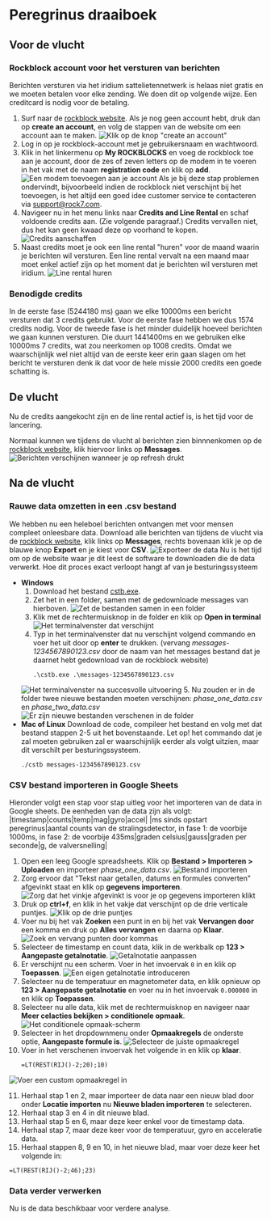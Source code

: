 # Peregrinus draaiboek
## Voor de vlucht
### Rockblock account voor het versturen van berichten
Berichten versturen via het iridium sattelietennetwerk is helaas niet gratis en we moeten betalen voor elke zending. We doen dit op volgende wijze. Een creditcard is nodig voor de betaling.

1. Surf naar de [rockblock website](https://rockblock.rock7.com/). Als je nog geen account hebt, druk dan op **create an account**, en volg de stappen van de website om een account aan te maken.
![Klik op de knop "create an account"](./Images/CreateAccount.png)
2. Log in op je rockblock-account met je gebruikersnaam en wachtwoord.
3. Klik in het linkermenu op **My ROCKBLOCKS** en voeg de rockblock toe aan je account, door de zes of zeven letters op de modem in te voeren in het vak met de naam **registration code** en klik op **add**.
![Een modem toevoegen aan je account](./Images/AddModem.png)
Als je bij deze stap problemen ondervindt, bijvoorbeeld indien de rockblock niet verschijnt bij het toevoegen, is het altijd een goed idee customer service te contacteren via [support@rock7.com](support@rock7.com).
4. Navigeer nu in het menu links naar **Credits and Line Rental** en schaf voldoende credits aan. (Zie volgende paragraaf.) Credits vervallen niet, dus het kan geen kwaad deze op voorhand te kopen.
![Credits aanschaffen](./Images/BuyingCredits.png)
5. Naast credits moet je ook een line rental "huren" voor de maand waarin je berichten wil versturen. Een line rental vervalt na een maand maar moet enkel actief zijn op het moment dat je berichten wil versturen met iridium.
![Line rental huren](./Images/LineRental.png)

### Benodigde credits
In de eerste fase (5244180 ms) gaan we elke 10000ms een bericht versturen dat 3 credits gebruikt. Voor de eerste fase hebben we dus 1574 credits nodig. Voor de tweede fase is het minder duidelijk hoeveel berichten we gaan kunnen versturen. Die duurt 1441400ms en we gebruiken elke 10000ms 7 credits, wat zou neerkomen op 1008 credits. Omdat we waarschijnlijk wel niet altijd van de eerste keer erin gaan slagen om het bericht te versturen denk ik dat voor de hele missie 2000 credits een goede schatting is.

## De vlucht
Nu de credits aangekocht zijn en de line rental actief is, is het tijd voor de lancering.

Normaal kunnen we tijdens de vlucht al berichten zien binnnenkomen op de [rockblock website](https://rockblock.rock7.com/), klik hiervoor links op **Messages**.
![Berichten verschijnen wanneer je op refresh drukt](./Images/SearchingMessages.png)

## Na de vlucht
### Rauwe data omzetten in een .csv bestand
We hebben nu een heleboel berichten ontvangen met voor mensen compleet onleesbare data. Download alle berichten van tijdens de vlucht via de [rockblock website](https://rockblock.rock7.com/), klik links op **Messages**, rechts bovenaan klik je op de blauwe knop **Export** en je kiest voor **CSV**. 
![Exporteer de data](./Images/ExportingMessages.png)
Nu is het tijd om op de website waar je dit leest de software te downloaden die de data verwerkt. Hoe dit proces exact verloopt hangt af van je besturingssysteem

- **Windows**
    1. Download het bestand [cstb.exe](https://github.com/RomanVannieuwenhuyse/peregrinus-data-processing/releases/download/v0.0-alpha/cstb.exe).
    2. Zet het in een folder, samen met de gedownloade messages van hierboven.
    ![Zet de bestanden samen in een folder](./Images/FilesInFolder.png)
    3. Klik met de rechtermuisknop in de folder en klik op **Open in terminal**
    ![Het terminalvenster dat verschijnt](./Images//Terminal.png)
    4. Typ in het terminalvenster dat nu verschijnt volgend commando en voer het uit door op **enter** te drukken. (vervang *messages-1234567890123.csv* door de naam van  het messages bestand dat je daarnet hebt gedownload van de rockblock website)
        ```
        .\cstb.exe .\messages-1234567890123.csv
        ```
    ![Het terminalvenster na succesvolle uitvoering](./Images/TerminalSuccesvol.png)
    5. Nu zouden er in de folder twee nieuwe bestanden moeten verschijnen: *phase_one_data.csv* en *phase_two_data.csv*
    ![Er zijn nieuwe bestanden verschenen in de folder](./Images/NewFilesAppeared.png)
- **Mac of Linux**
    Download de code, compileer het bestand en volg met dat bestand stappen 2-5 uit het bovenstaande. Let op! het commando dat je zal moeten gebruiken zal er waarschijnlijk eerder als volgt uitzien, maar dit verschilt per besturingssysteem.
    ```
    ./cstb messages-1234567890123.csv
    ```

### CSV bestand importeren in Google Sheets
Hieronder volgt een stap voor stap uitleg voor het importeren van de data in Google sheets. De eenheden van de data zijn als volgt:
|timestamp|counts|temp|mag|gyro|accel|
|ms sinds opstart peregrinus|aantal counts van de stralingsdetector, in fase 1: de voorbije 1000ms, in fase 2: de voorbije 435ms|graden celsius|gauss|graden per seconde|g, de valversnelling|

1. Open een leeg Google spreadsheets. Klik op **Bestand > Importeren > Uploaden** en importeer *phase_one_data.csv*.
![Bestand importeren](./Images/Uploaden.png)
2. Zorg ervoor dat "Tekst naar getallen, datums en formules converten" afgevinkt staat en klik op **gegevens importeren**. 
![Zorg dat het vinkje afgevinkt is voor je op gegevens importeren klikt](./Images/Import.png)
3. Druk op **ctrl+f**, en klik in het vakje dat verschijnt op de drie verticale puntjes.
![Klik op de drie puntjes](./Images/DriePuntjes.png)
4. Voer nu bij het vak **Zoeken** een punt in en bij het vak **Vervangen door** een komma en druk op **Alles vervangen** en daarna op **Klaar**.
![Zoek en vervang punten door kommas](./Images/ZoekenEnVervangen.png)
5. Selecteer de timestamp en count data, klik in de werkbalk op **123 > Aangepaste getalnotatie**.
![Getalnotatie aanpassen](./Images/AangepasteGetalnotatie.png)
6. Er verschijnt nu een scherm. Voer in het invoervak ```0``` in en klik op **Toepassen**.
![Een eigen getalnotatie introduceren](./Images/CustomNotation.png)
7. Selecteer nu de temperatuur en magnetometer data, en klik opnieuw op **123 > Aangepaste getalnotatie** en voer nu in het invoervak ```0.000000``` in en klik op **Toepassen**.
8. Selecteer nu alle data, klik met de rechtermuisknop en navigeer naar **Meer celacties bekijken > conditionele opmaak**.
![Het conditionele opmaak-scherm](./Images/ConditioneleOpmaak.png)
9. Selecteer in het dropdownmenu onder **Opmaakregels** de onderste optie, **Aangepaste formule is**.
![Selecteer de juiste opmaakregel](./Images/OpmaakRegel.png)
10. Voer in het verschenen invoervak het volgende in en klik op **klaar**.
    ```
    =LT(REST(RIJ()-2;20);10)
    ```
![Voer een custom opmaakregel in](./Images/CustomOpmaakregel.png)

11. Herhaal stap 1 en 2, maar importeer de data naar een nieuw blad door onder **Locatie importen** nu **Nieuwe bladen importeren** te selecteren.
12. Herhaal stap 3 en 4 in dit nieuwe blad.
13. Herhaal stap 5 en 6, maar deze keer enkel voor de timestamp data.
14. Herhaal stap 7, maar deze keer voor de temperatuur, gyro en acceleratie data.
15. Herhaal stappen 8, 9 en 10, in het nieuwe blad, maar voer deze keer het volgende in:
```
=LT(REST(RIJ()-2;46);23)
```

### Data verder verwerken
Nu is de data beschikbaar voor verdere analyse.